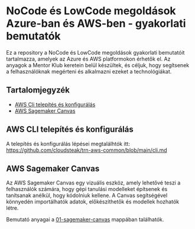 # NoCode és LowCode megoldások Azure-ban és AWS-ben - gyakorlati bemutatók

Ez a repository a NoCode és LowCode megoldások gyakorlati bemutatóit tartalmazza, amelyek az Azure és AWS platformokon érhetők el. 
Az anyagok a Mentor Klub keretein belül készültek, és céljuk, hogy segítsenek a felhasználóknak megérteni és alkalmazni ezeket a technológiákat.

## Tartalomjegyzék

- [AWS Cli telepítés és konfigurálás](#aws-cli-telepítés-és-konfigurálás)
- [AWS Sagemaker Canvas](#aws-sagemaker-canvas)


## AWS CLI telepítés és konfigurálás

A telepítés és konfigurálás lépései megtalálhtók itt: https://github.com/cloudsteak/trn-aws-common/blob/main/cli.md


## AWS Sagemaker Canvas

Az AWS Sagemaker Canvas egy vizuális eszköz, amely lehetővé teszi a felhasználók számára, hogy gépi tanulási modelleket építsenek és tanítsanak anélkül, hogy kódolniuk kellene. A Canvas segítségével könnyedén importálhatók adatok, előkészíthetők és modellek hozhatók létre.

Bemutató anyagai a [01-sagemaker-canvas](01-sagemaker-canvas) mappában találhatók.
